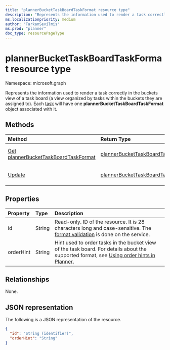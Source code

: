 ```yaml
---
title: "plannerBucketTaskBoardTaskFormat resource type"
description: "Represents the information used to render a task correctly in the buckets view of a task board."
ms.localizationpriority: medium
author: "TarkanSevilmis"
ms.prod: "planner"
doc_type: resourcePageType
---
```


# plannerBucketTaskBoardTaskFormat resource type

Namespace: microsoft.graph

Represents the information used to render a task correctly in the buckets view of a task board (a view organized by tasks within the buckets they are assigned to). Each [task](plannertask.md) will have one **plannerBucketTaskBoardTaskFormat** object associated with it.


## Methods

| Method		   | Return Type	|Description|
|:---------------|:--------|:----------|
|[Get plannerBucketTaskBoardTaskFormat](../api/plannerbuckettaskboardtaskformat-get.md) | [plannerBucketTaskBoardTaskFormat](plannerbuckettaskboardtaskformat.md) |Read properties and relationships of **plannerBucketTaskBoardTaskFormat** object.|
|[Update](../api/plannerbuckettaskboardtaskformat-update.md) | [plannerBucketTaskBoardTaskFormat](plannerbuckettaskboardtaskformat.md)	|Update **plannerBucketTaskBoardTaskFormat** object. |

## Properties
| Property	   | Type	|Description|
|:---------------|:--------|:----------|
|id|String| Read-only. ID of the resource. It is 28 characters long and case-sensitive. The [format validation](planner-identifiers-disclaimer.md) is done on the service.|
|orderHint|String|Hint used to order tasks in the bucket view of the task board. For details about the supported format, see [Using order hints in Planner](planner-order-hint-format.md).|

## Relationships
None.


## JSON representation
The following is a JSON representation of the resource.

<!--{
  "blockType": "resource",
  "optionalProperties": [],
  "baseType": "microsoft.graph.entity",
  "@odata.type": "microsoft.graph.plannerBucketTaskBoardTaskFormat"
}-->

```json
{
  "id": "String (identifier)",
  "orderHint": "String"
}
```

<!-- uuid: 8fcb5dbc-d5aa-4681-8e31-b001d5168d79
2015-10-25 14:57:30 UTC -->
<!-- {
  "type": "#page.annotation",
  "description": "plannerBucketTaskBoardTaskFormat resource",
  "keywords": "",
  "section": "documentation",
  "tocPath": ""
}-->

